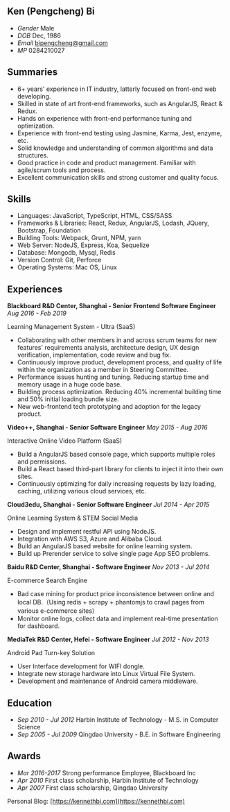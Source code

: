 ## Ken (Pengcheng) Bi

* _Gender_ Male
* _DOB_    Dec, 1986
* _Email_  [bipengcheng@gmail.com](mailto:bipengcheng@gmail.com)
* _MP_     0284210027


## Summaries

* 6+ years' experience in IT industry, latterly focused on front-end web developing.
* Skilled in state of art front-end frameworks, such as AngularJS, React & Redux.
* Hands on experience with front-end performance tuning and optimization.
* Experience with front-end testing using Jasmine, Karma, Jest, enzyme, etc.
* Solid knowledge and understanding of common algorithms and data structures.
* Good practice in code and product management. Familiar with agile/scrum tools and process.
* Excellent communication skills and strong customer and quality focus.

## Skills
* Languages: JavaScript, TypeScript, HTML, CSS/SASS
* Frameworks & Libraries: React, Redux, AngularJS, Lodash, JQuery, Bootstrap, Foundation
* Building Tools: Webpack, Grunt, NPM, yarn
* Web Server: NodeJS, Express, Koa, Sequelize
* Database: Mongodb, Mysql, Redis
* Version Control: Git, Perforce
* Operating Systems: Mac OS, Linux


## Experiences

**Blackboard R&D Center, Shanghai - Senior Frontend Software Engineer** _Aug 2016 - Feb 2019_

Learning Management System - Ultra (SaaS)

* Collaborating with other members in and across scrum teams for new features' requirements analysis, architecture design, UX design verification, implementation, code review and bug fix.
* Continuously improve product, development process, and quality of life within the organization as a member in Steering Committee.
* Performance issues hunting and tuning. Reducing startup time and memory usage in a huge code base. 
* Building process optimization. Reducing 40% incremental building time and 50% initial loading bundle size.
* New web-frontend tech prototyping and adoption for the legacy product.


**Video++, Shanghai - Senior Software Engineer** _May 2015 - Aug 2016_

Interactive Online Video Platform (SaaS)

* Build a AngularJS based console page, which supports multiple roles and permissions.
* Build a React based third-part library for clients to inject it into their own sites.
* Continuously optimizing for daily increasing requests by lazy loading, caching, utilizing various cloud services, etc.


**Cloud3edu, Shanghai - Senior Software Engineer** _Jul 2014 - Apr 2015_

Online Learning System & STEM Social Media

* Design and implement restful API using NodeJS.
* Integration with AWS S3, Azure and Alibaba Cloud.
* Build an AngularJS based website for online learning system.
* Build up Prerender service to solve single page App SEO problems.


**Baidu R&D Center, Shanghai - Software Engineer** _Nov 2013 - Jul 2014_

E-commerce Search Engine

* Bad case mining for product price inconsistence between online and local DB.（Using redis + scrapy + phantomjs to crawl pages from various e-commerce sites）
* Monitor online logs, collect data and implement real-time presentation for dashboard.


**MediaTek R&D Center, Hefei - Software Engineer** _Jul 2012 - Nov 2013_

Android Pad Turn-key Solution

* User Interface development for WIFI dongle.
* Integrate new storage hardware into Linux Virtual File System.
* Development and maintenance of Android camera middleware.


## Education
* _Sep 2010 - Jul 2012_ Harbin Institute of Technology - M.S. in Computer Science
* _Sep 2005 - Jul 2009_ Qingdao University - B.E. in Software Engineering

## Awards
* _Mar 2016-2017_ Strong performance Employee, Blackboard Inc
* _Apr 2010_ First class scholarship, Harbin Institute of Technology
* _Apr 2007_ First class scholarship, Qingdao University

Personal Blog: [https://kennethbi.com](https://kennethbi.com)